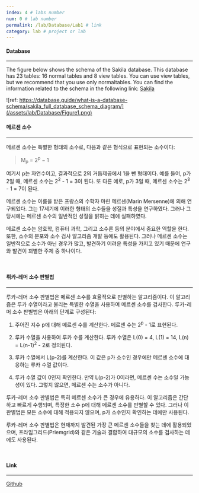 ```yaml
---
index: 4 # labs number
num: 0 # lab number
permalink: /lab/Database/Lab1 # link
category: lab # project or lab
---
```


#### **Database**

---

The figure below shows the schema of the Sakila database. This database has 23 tables:
16 normal tables and 8 view tables. You can use view tables, but we recommend that you
use only normaltables. You can find the information related to the schema in the following
link: [Sakila](https://dev.mysql.com/doc/sakila/en/sakila-structure.html)

![ref: https://database.guide/what-is-a-database-schema/sakila_full_database_schema_diagram/](/assets/lab/Database/Figure1.png)
<br>

#### **메르센 소수**

---

메르센 소수는 특별한 형태의 소수로, 다음과 같은 형식으로 표현되는 소수이다:

> M<sub>p</sub> = 2<sup>p</sup> − 1

여기서 p는 자연수이고, 결과적으로 2의 거듭제곱에서 1을 뺀 형태이다. 예를 들어, p가 2일 때, 메르센 소수는 2<sup>2</sup> - 1 = 3이 된다. 또 다른 예로, p가 3일 때, 메르센 소수는 2<sup>3</sup> - 1 = 7이 된다.

메르센 소수는 이름을 받은 프랑스의 수학자 마린 메르센(Marin Mersenne)에 의해 연구되었다. 그는 17세기에 이러한 형태의 소수들을 성질과 특성을 연구하였다. 그러나 그 당시에는 메르센 소수의 일반적인 성질을 밝히는 데에 실패하였다.

메르센 소수는 암호학, 컴퓨터 과학, 그리고 소수론 등의 분야에서 중요한 역할을 한다. 또한, 소수의 분포와 소수 검사 알고리즘 개발 등에도 활용된다. 그러나 메르센 소수는 일반적으로 소수가 아닌 경우가 많고, 발견하기 어려운 특성을 가지고 있기 때문에 연구와 발견이 꾀별한 주제 중 하나이다.

<br>

#### **뤼카-레머 소수 판별법**

---

루카-레머 소수 판별법은 메르센 소수를 효율적으로 판별하는 알고리즘이다. 이 알고리즘은 루카 수열이라고 불리는 특별한 수열을 사용하여 메르센 소수를 검사한다. 루카-레머 소수 판별법은 아래의 단계로 구성된다:

1. 주어진 지수 p에 대해 메르센 수를 계산한다. 메르센 수는 2<sup>p</sup> - 1로 표현된다.

2. 루카 수열을 사용하여 루카 수를 계산한다. 루카 수열은 L(0) = 4, L(1) = 14, L(n) = L(n-1)<sup>2</sup> - 2로 정의된다.

3. 루카 수열에서 L(p-2)를 계산한다. 이 값은 p가 소수인 경우에만 메르센 소수에 대응하는 루카 수열 값이다.

4. 루카 수열 값이 0인지 확인한다. 만약 L(p-2)가 0이라면, 메르센 수는 소수일 가능성이 있다. 그렇지 않으면, 메르센 수는 소수가 아니다.

루카-레머 소수 판별법은 특히 메르센 소수가 큰 경우에 유용하다. 이 알고리즘은 간단하고 빠르게 수행되며, 특정한 소수 p에 대해 메르센 소수를 판별할 수 있다. 그러나 이 판별법은 모든 소수에 대해 적용되지 않으며, p가 소수인지 확인하는 데에만 사용된다.

루카-레머 소수 판별법은 현재까지 발견된 가장 큰 메르센 소수들을 찾는 데에 활용되었으며, 프라임그리드(Priemgrid)와 같은 기술과 결합하여 대규모의 소수를 검사하는 데에도 사용된다.

<br>

#### **Link**

---

[Github](https://github.com/Heejinee3/Discrete-Mathematics/tree/master/Lucas-Lehmer-Riesel%20Primality%20Test)
